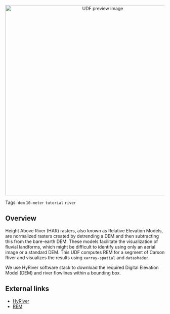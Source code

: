 <!--fused:preview-->
<p align="center"><img src="https://fused-magic.s3.us-west-2.amazonaws.com/thumbnails/udfs-staging/REM_with_HyRiver.png" width="600" alt="UDF preview image"></p>

<!--fused:tags-->
Tags: `dem` `10-meter` `tutorial` `river`

<!--fused:readme-->
## Overview

Height Above River (HAR) rasters, also known as Relative Elevation Models, are normalized rasters created by detrending a DEM and then subtracting this from the bare-earth DEM. These models facilitate the visualization of fluvial landforms, which might be difficult to identify using only an aerial image or a standard DEM. This UDF computes REM for a segment of Carson River and visualizes the results using `xarray-spatial` and `datashader`.

We use HyRiver software stack to download the required Digital Elevation Model (DEM) and river flowlines within a bounding box.

## External links

- [HyRiver](https://docs.hyriver.io/)
- [REM](https://wadnr.maps.arcgis.com/apps/Cascade/index.html?appid=36b4887370d141fcbb35392f996c82d9)
